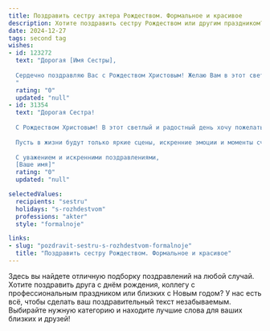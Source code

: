 ```yaml
---
title: Поздравить сестру актера Рождеством. Формальное и красивое
description: Хотите поздравить сестру Рождеством или другим праздником? Наш ИИ создаст незабываемое поздравление, а вы обязательно выделитесь среди других.  
date: 2024-12-27
tags: second tag
wishes:
- id: 123272
  text: "Дорогая [Имя Сестры],
  
  Сердечно поздравляю Вас с Рождеством Христовым! Желаю Вам в этот светлый праздник исполнения всех желаний, творческих успехов на актерском поприще, новых ярких ролей и неизменного зрительского признания. Пусть Рождество принесет в Ваш дом мир, уют и благополучие.
  "
  rating: "0"
  updated: "null"
- id: 31354
  text: "Дорогая Сестра!
  
  С Рождеством Христовым! В этот светлый и радостный день хочу пожелать тебе гармонии и вдохновения в твоем творческом пути. Пусть каждый новый проект открывает перед тобой уникальные возможности, а твоя актерская игра приносит радость не только зрителям, но и тебе самой.
  
  Пусть в жизни будут только яркие сцены, искренние эмоции и моменты счастья. Желаю здоровья, любви и успехов в каждом начинании!
  
  С уважением и искренними поздравлениями,
  [Ваше имя]"
  rating: "0"
  updated: "null"

selectedValues:
  recipients: "sestru"
  holidays: "s-rozhdestvom"
  professions: "akter"
  style: "formalnoje"

links:
- slug: "pozdravit-sestru-s-rozhdestvom-formalnoje"
  title: "Поздравить сестру Рождеством. Формальное и красивое"
---
```


Здесь вы найдете отличную подборку поздравлений на любой случай.
Хотите поздравить друга с днём рождения, коллегу с профессиональным праздником или близких с Новым годом? У нас есть всё, чтобы сделать ваш поздравительный текст незабываемым. Выбирайте нужную категорию и находите лучшие слова для ваших близких и друзей!
